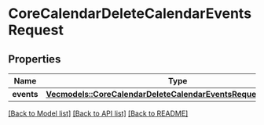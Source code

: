 # CoreCalendarDeleteCalendarEventsRequest

## Properties

Name | Type | Description | Notes
------------ | ------------- | ------------- | -------------
**events** | [**Vec<models::CoreCalendarDeleteCalendarEventsRequestEventsInner>**](core_calendar_delete_calendar_events_request_events_inner.md) |  | 

[[Back to Model list]](../README.md#documentation-for-models) [[Back to API list]](../README.md#documentation-for-api-endpoints) [[Back to README]](../README.md)


